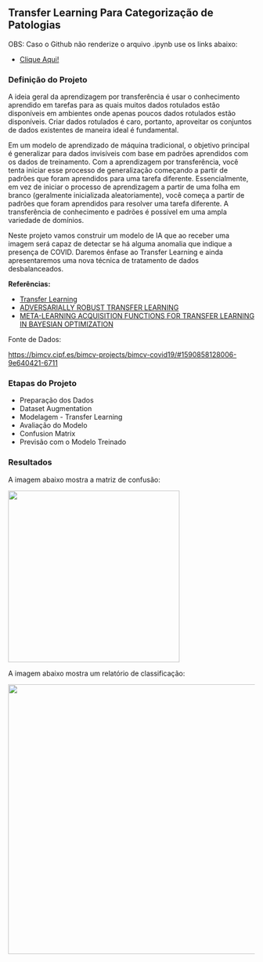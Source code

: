 ## Transfer Learning Para Categorização de Patologias

OBS: Caso o Github não renderize o arquivo .ipynb use os links abaixo:

- <a href="https://nbviewer.org/github/Julio-M39/13-Transfer_Learning_COVID19_X-RAY/blob/main/Detec%C3%A7%C3%A3o%20de%20Anomalias%20em%20Radiografias%20do%20T%C3%B3rax%20de%20Pacientes%20com%20Covid%20%281%29.ipynb">Clique Aqui!</a> 

### Definição do Projeto

A ideia geral da aprendizagem por transferência é usar o conhecimento aprendido em tarefas para as quais muitos dados rotulados estão disponíveis em ambientes onde apenas poucos dados rotulados estão disponíveis. Criar dados rotulados é caro, portanto, aproveitar os conjuntos de dados existentes de maneira ideal é fundamental.

Em um modelo de aprendizado de máquina tradicional, o objetivo principal é generalizar para dados invisíveis com base em padrões aprendidos com os dados de 
treinamento. Com a aprendizagem por transferência, você tenta iniciar esse processo de generalização começando a partir de padrões que foram aprendidos para uma tarefa diferente. Essencialmente, em vez de iniciar o processo de aprendizagem a partir de uma folha em branco (geralmente inicializada aleatoriamente), você começa a partir de padrões que foram aprendidos para resolver uma tarefa diferente. A transferência de conhecimento e padrões é possível em uma ampla variedade de domínios.

Neste projeto vamos construir um modelo de IA que ao receber uma imagem será capaz de detectar se há alguma anomalia que indique a presença de COVID. Daremos ênfase ao Transfer Learning e ainda apresentaremos uma nova técnica de tratamento de dados desbalanceados.

**Referências:**

- <a href="https://deepai.org/machine-learning-glossary-and-terms/transfer-learning">Transfer Learning</a>
- <a href="https://openreview.net/pdf?id=ryebG04YvB">ADVERSARIALLY ROBUST TRANSFER LEARNING</a>
- <a href="https://openreview.net/pdf?id=ryeYpJSKwr">META-LEARNING ACQUISITION FUNCTIONS FOR TRANSFER LEARNING IN BAYESIAN OPTIMIZATION</a>

Fonte de Dados:

https://bimcv.cipf.es/bimcv-projects/bimcv-covid19/#1590858128006-9e640421-6711

### Etapas do Projeto

- Preparação dos Dados
- Dataset Augmentation
- Modelagem - Transfer Learning
- Avaliação do Modelo
- Confusion Matrix
- Previsão com o Modelo Treinado

### Resultados

A imagem abaixo mostra a matriz de confusão:

<div>
<img src="https://user-images.githubusercontent.com/54995990/193692932-a7efd44f-a291-4489-b841-a2c8f59c06ea.png" width="350px" />
</div>

A imagem abaixo mostra um relatório de classificação:

<div>
<img src="https://user-images.githubusercontent.com/54995990/193693313-c5757d9b-a947-406e-ae00-9c8204133890.png" width="550px" />
</div>
